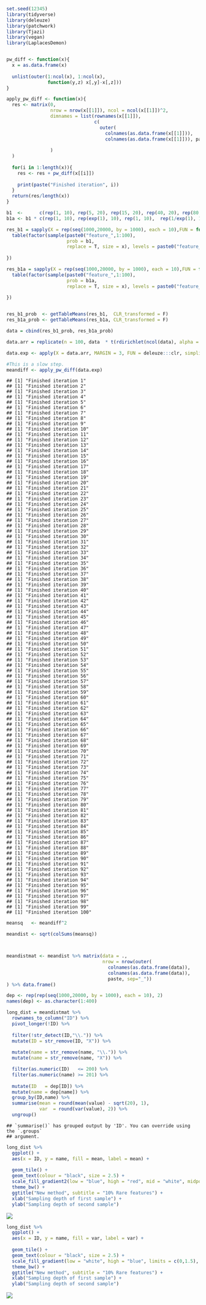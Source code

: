 ``` r
set.seed(12345)
library(tidyverse)
library(deleuze)
library(patchwork)
library(Tjazi)
library(vegan)
library(LaplacesDemon)


pw_diff <- function(x){
  x = as.data.frame(x)
  
  unlist(outer(1:ncol(x), 1:ncol(x), 
               function(y,z) x[,y]-x[,z]))
}

apply_pw_diff <- function(x){
  res <- matrix(0, 
                nrow = nrow(x[[1]]), ncol = ncol(x[[1]])^2, 
                dimnames = list(rownames(x[[1]]), 
                                c(
                                  outer(
                                    colnames(as.data.frame(x[[1]])), 
                                    colnames(as.data.frame(x[[1]])), paste, sep="_"))
                                
                )
  )
  
  for(i in 1:length(x)){
    res <- res + pw_diff(x[[i]])
    
    print(paste("Finished iteration", i))
  }
  return(res/length(x))
}
```

``` r
b1  <-      c(rep(1, 10), rep(5, 20), rep(15, 20), rep(40, 20), rep(80, 20), rep(100, 5), rep(250, 5) )
b1a <- b1 * c(rep(1, 10), rep(exp(1), 10), rep(1, 10),  rep(1/exp(1), 10), rep(1, 60) ) 

res_b1 = sapply(X = rep(seq(1000,20000, by = 1000), each = 10),FUN = function(x){
  table(factor(sample(paste0("feature_",1:100), 
                      prob = b1, 
                      replace = T, size = x), levels = paste0("feature_",1:100)))
  
})

res_b1a = sapply(X = rep(seq(1000,20000, by = 1000), each = 10),FUN = function(x){
  table(factor(sample(paste0("feature_",1:100), 
                      prob = b1a, 
                      replace = T, size = x), levels = paste0("feature_",1:100)))
  
})


res_b1_prob  <- getTableMeans(res_b1,  CLR_transformed = F)
res_b1a_prob <- getTableMeans(res_b1a, CLR_transformed = F)

data = cbind(res_b1_prob, res_b1a_prob)

data.arr = replicate(n = 100, data  * t(rdirichlet(ncol(data), alpha = rep(4, nrow(data)))))

data.exp <- apply(X = data.arr, MARGIN = 3, FUN = deleuze:::clr, simplify = F)
```

``` r
#This is a slow step.
meandiff <- apply_pw_diff(data.exp)
```

    ## [1] "Finished iteration 1"
    ## [1] "Finished iteration 2"
    ## [1] "Finished iteration 3"
    ## [1] "Finished iteration 4"
    ## [1] "Finished iteration 5"
    ## [1] "Finished iteration 6"
    ## [1] "Finished iteration 7"
    ## [1] "Finished iteration 8"
    ## [1] "Finished iteration 9"
    ## [1] "Finished iteration 10"
    ## [1] "Finished iteration 11"
    ## [1] "Finished iteration 12"
    ## [1] "Finished iteration 13"
    ## [1] "Finished iteration 14"
    ## [1] "Finished iteration 15"
    ## [1] "Finished iteration 16"
    ## [1] "Finished iteration 17"
    ## [1] "Finished iteration 18"
    ## [1] "Finished iteration 19"
    ## [1] "Finished iteration 20"
    ## [1] "Finished iteration 21"
    ## [1] "Finished iteration 22"
    ## [1] "Finished iteration 23"
    ## [1] "Finished iteration 24"
    ## [1] "Finished iteration 25"
    ## [1] "Finished iteration 26"
    ## [1] "Finished iteration 27"
    ## [1] "Finished iteration 28"
    ## [1] "Finished iteration 29"
    ## [1] "Finished iteration 30"
    ## [1] "Finished iteration 31"
    ## [1] "Finished iteration 32"
    ## [1] "Finished iteration 33"
    ## [1] "Finished iteration 34"
    ## [1] "Finished iteration 35"
    ## [1] "Finished iteration 36"
    ## [1] "Finished iteration 37"
    ## [1] "Finished iteration 38"
    ## [1] "Finished iteration 39"
    ## [1] "Finished iteration 40"
    ## [1] "Finished iteration 41"
    ## [1] "Finished iteration 42"
    ## [1] "Finished iteration 43"
    ## [1] "Finished iteration 44"
    ## [1] "Finished iteration 45"
    ## [1] "Finished iteration 46"
    ## [1] "Finished iteration 47"
    ## [1] "Finished iteration 48"
    ## [1] "Finished iteration 49"
    ## [1] "Finished iteration 50"
    ## [1] "Finished iteration 51"
    ## [1] "Finished iteration 52"
    ## [1] "Finished iteration 53"
    ## [1] "Finished iteration 54"
    ## [1] "Finished iteration 55"
    ## [1] "Finished iteration 56"
    ## [1] "Finished iteration 57"
    ## [1] "Finished iteration 58"
    ## [1] "Finished iteration 59"
    ## [1] "Finished iteration 60"
    ## [1] "Finished iteration 61"
    ## [1] "Finished iteration 62"
    ## [1] "Finished iteration 63"
    ## [1] "Finished iteration 64"
    ## [1] "Finished iteration 65"
    ## [1] "Finished iteration 66"
    ## [1] "Finished iteration 67"
    ## [1] "Finished iteration 68"
    ## [1] "Finished iteration 69"
    ## [1] "Finished iteration 70"
    ## [1] "Finished iteration 71"
    ## [1] "Finished iteration 72"
    ## [1] "Finished iteration 73"
    ## [1] "Finished iteration 74"
    ## [1] "Finished iteration 75"
    ## [1] "Finished iteration 76"
    ## [1] "Finished iteration 77"
    ## [1] "Finished iteration 78"
    ## [1] "Finished iteration 79"
    ## [1] "Finished iteration 80"
    ## [1] "Finished iteration 81"
    ## [1] "Finished iteration 82"
    ## [1] "Finished iteration 83"
    ## [1] "Finished iteration 84"
    ## [1] "Finished iteration 85"
    ## [1] "Finished iteration 86"
    ## [1] "Finished iteration 87"
    ## [1] "Finished iteration 88"
    ## [1] "Finished iteration 89"
    ## [1] "Finished iteration 90"
    ## [1] "Finished iteration 91"
    ## [1] "Finished iteration 92"
    ## [1] "Finished iteration 93"
    ## [1] "Finished iteration 94"
    ## [1] "Finished iteration 95"
    ## [1] "Finished iteration 96"
    ## [1] "Finished iteration 97"
    ## [1] "Finished iteration 98"
    ## [1] "Finished iteration 99"
    ## [1] "Finished iteration 100"

``` r
meansq   <- meandiff^2

meandist <- sqrt(colSums(meansq))



meandistmat <- meandist %>% matrix(data = ., 
                                   nrow = nrow(outer(
                                     colnames(as.data.frame(data)), 
                                     colnames(as.data.frame(data)), 
                                     paste, sep="_"))
) %>% data.frame()
```

``` r
dep <- rep(rep(seq(1000,20000, by = 1000), each = 10), 2)
names(dep) <- as.character(1:400)          

long_dist = meandistmat %>% 
  rownames_to_column("ID") %>% 
  pivot_longer(!ID) %>% 
  
  filter(!str_detect(ID,"\\.")) %>% 
  mutate(ID = str_remove(ID, "X")) %>% 
  
  mutate(name = str_remove(name, "\\.")) %>% 
  mutate(name = str_remove(name, "X")) %>% 

  filter(as.numeric(ID)   <= 200) %>% 
  filter(as.numeric(name) >= 201) %>% 
  
  mutate(ID   = dep[ID]) %>% 
  mutate(name = dep[name]) %>% 
  group_by(ID,name) %>% 
  summarise(mean = round(mean(value) - sqrt(20), 1),
            var  = round(var(value), 2)) %>% 
  ungroup()
```

    ## `summarise()` has grouped output by 'ID'. You can override using the `.groups`
    ## argument.

``` r
long_dist %>% 
  ggplot() +
  aes(x = ID, y = name, fill = mean, label = mean) +
  
  geom_tile() +
  geom_text(colour = "black", size = 2.5) +
  scale_fill_gradient2(low = "blue", high = "red", mid = "white", midpoint = 0, limits = c(-1,3), "Delta from true mean") +
  theme_bw() +
  ggtitle("New method", subtitle = "10% Rare features") +
  xlab("Sampling depth of first sample") +
  ylab("Sampling depth of second sample")
```

![](bootstrapping_distance_files/figure-gfm/prepare%20plottingdata-1.png)<!-- -->

``` r
long_dist %>% 
  ggplot() +
  aes(x = ID, y = name, fill = var, label = var) +
  
  geom_tile() +
  geom_text(colour = "black", size = 2.5) +
  scale_fill_gradient(low = "white", high = "blue", limits = c(0,1.5), "Variance") +
  theme_bw() +
  ggtitle("New method", subtitle = "10% Rare features") +
  xlab("Sampling depth of first sample") +
  ylab("Sampling depth of second sample")
```

![](bootstrapping_distance_files/figure-gfm/prepare%20plottingdata-2.png)<!-- -->
